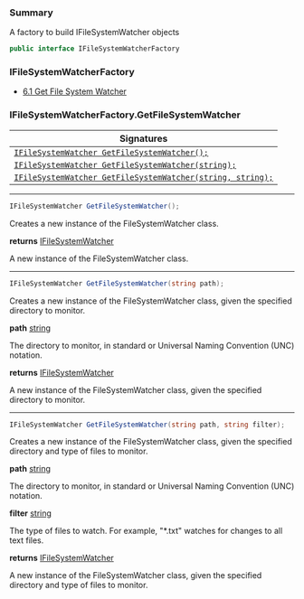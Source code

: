 ﻿<!--bl
(filemeta
    (title "File System Watcher Factory"))
/bl-->

### Summary

A factory to build IFileSystemWatcher objects

```csharp
public interface IFileSystemWatcherFactory
```

### IFileSystemWatcherFactory

- [6.1 Get File System Watcher](#user-content-ifilesystemwatcherfactorygetfilesystemwatcher)

### IFileSystemWatcherFactory.GetFileSystemWatcher

| Signatures                                                                                                               |
|--------------------------------------------------------------------------------------------------------------------------|
| <a href='#ifilesystemwatcherfactorygetfilesystemwatcher1'>`IFileSystemWatcher GetFileSystemWatcher();`</a>               |
| <a href='#ifilesystemwatcherfactorygetfilesystemwatcher2'>`IFileSystemWatcher GetFileSystemWatcher(string);`</a>         |
| <a href='#ifilesystemwatcherfactorygetfilesystemwatcher3'>`IFileSystemWatcher GetFileSystemWatcher(string, string);`</a> |

---

<a id='ifilesystemwatcherfactorygetfilesystemwatcher1'></a>
```csharp
IFileSystemWatcher GetFileSystemWatcher();
```

Creates a new instance of the FileSystemWatcher class.

**returns** [IFileSystemWatcher](./FileSystemWatcher.md)

A  new instance of the FileSystemWatcher class.

---

<a id='ifilesystemwatcherfactorygetfilesystemwatcher2'></a>
```csharp
IFileSystemWatcher GetFileSystemWatcher(string path);
```

Creates a new instance of the FileSystemWatcher class, given the specified directory to monitor.

**path** [string](https://docs.microsoft.com/en-us/dotnet/api/system.string?view=net-6.0)

The directory to monitor, in standard or Universal Naming Convention (UNC) notation.

**returns** [IFileSystemWatcher](./FileSystemWatcher.md)

A new instance of the FileSystemWatcher class, given the specified directory to monitor.

---

<a id='ifilesystemwatcherfactorygetfilesystemwatcher3'></a>
```csharp
IFileSystemWatcher GetFileSystemWatcher(string path, string filter);
```

Creates a new instance of the FileSystemWatcher class, given the specified directory and type of files to monitor.

**path** [string](https://docs.microsoft.com/en-us/dotnet/api/system.string?view=net-6.0)

The directory to monitor, in standard or Universal Naming Convention (UNC) notation.

**filter** [string](https://docs.microsoft.com/en-us/dotnet/api/system.string?view=net-6.0)

The type of files to watch. For example, "*.txt" watches for changes to all text files.

**returns** [IFileSystemWatcher](./FileSystemWatcher.md)

A new instance of the FileSystemWatcher class, given the specified directory and type of files to monitor.
